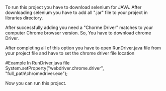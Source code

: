 To run this project you have to download selenium for JAVA. After downloading selenium you have to add all ".jar" file to your project in libraries directory.

After successfully adding you need a "Chorme Driver" matches to your computer Chrome browser version. So, You have to download chrome Driver.

After completing all of this option you have to open RunDriver.java file from your project file and have to set the chrome driver file location

#Example In RunDriver.java file System.setProperty("webdriver.chrome.driver", "full_path\chromedriver.exe");

Now you can run this project.
